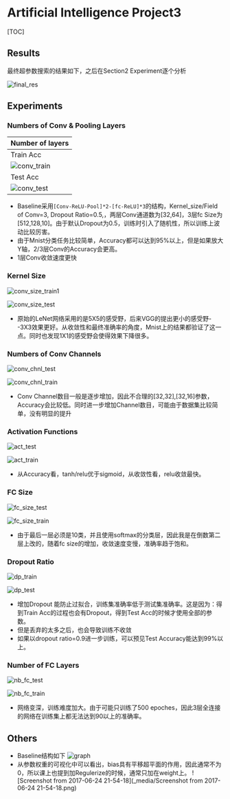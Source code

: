 # Artificial Intelligence Project3

[TOC]

## Results

最终超参数搜索的结果如下，之后在Section2 Experiment逐个分析

![final_res](_media/final_res.png)




## Experiments
### Numbers of Conv & Pooling Layers
| Number of layers                     |
| ------------------------------------ |
| Train Acc                            |
| ![conv_train](_media/conv_train.png) |
| Test Acc                             |
| ![conv_test](_media/conv_test.png)   |

- Baseline采用`[Conv-ReLU-Pool]*2-[fc-ReLU]*3`的结构，Kernel_size/Field of Conv=3, Dropout Ratio=0.5,，两层Conv通道数为[32,64]，3层fc Size为[512,128,10]。由于默认Dropout为0.5，训练时引入了随机性，所以训练上波动比较厉害。
- 由于Mnist分类任务比较简单，Accuracy都可以达到95%以上，但是如果放大Y轴，2/3层Conv的Accuracy会更高。
- 1层Conv收敛速度更快

### Kernel Size 

![conv_size_train1](_media/conv_size_train1.png)

![conv_size_test](_media/conv_size_test.png)

- 原始的LeNet网络采用的是5X5的感受野，后来VGG的提出更小的感受野--3X3效果更好。从收敛性和最终准确率的角度，Mnist上的结果都验证了这一点。同时也发现1X1的感受野会使得效果下降很多。

### Numbers of Conv Channels

![conv_chnl_test](_media/conv_chnl_test.png)

![conv_chnl_train](_media/conv_chnl_train.png)

- Conv Channel数目一般是逐步增加，因此不合理的[32,32],[32,16]参数，Accuracy会比较低。同时进一步增加Channel数目，可能由于数据集比较简单，没有明显的提升

### Activation Functions

![act_test](_media/act_test.png)

![act_train](_media/act_train.png)

- 从Accuracy看，tanh/relu优于sigmoid，从收敛性看，relu收敛最快。

### FC Size

![fc_size_test](_media/fc_size_test.png)

![fc_size_train](_media/fc_size_train.png)

- 由于最后一层必须是10类，并且使用softmax的分类层，因此我是在倒数第二层上改的，随着fc size的增加，收敛速度变慢，准确率趋于饱和。

### Dropout Ratio

![dp_train](_media/dp_train.png)

![dp_test](_media/dp_test.png)

- 增加Dropout 能防止过拟合，训练集准确率低于测试集准确率。这是因为：得到Train Acc的过程也会有Dropout，得到Test Acc的时候才使用全部的参数。
- 但是丢弃的太多之后，也会导致训练不收敛
- 如果以dropout ratio=0.9进一步训练，可以预见Test Accuracy能达到99%以上。

### Number of FC Layers

![nb_fc_test](_media/nb_fc_train1.png)

![nb_fc_train](_media/nb_fc_test1.png)

- 网络变深，训练难度加大。由于可能只训练了500 epoches，因此3层全连接的网络在训练集上都无法达到90以上的准确率。

## Others

- Baseline结构如下​
  ![graph](_media/graph.png)
- 从参数权重的可视化中可以看出，bias具有平移超平面的作用，因此通常不为0，所以课上也提到加Regulerize的时候，通常只加在weight上。
  ![Screenshot from 2017-06-24 21-54-18](_media/Screenshot from 2017-06-24 21-54-18.png)

